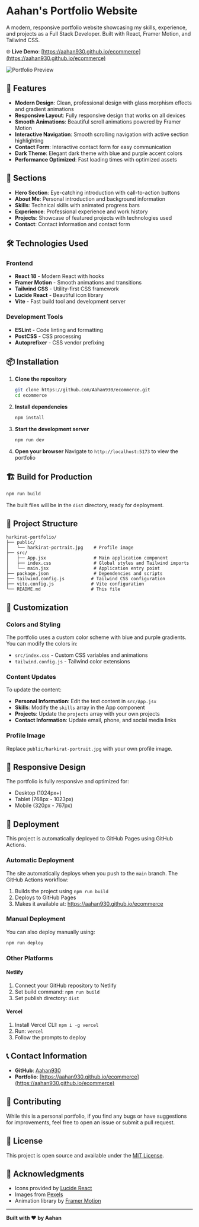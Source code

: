 # Aahan's Portfolio Website

A modern, responsive portfolio website showcasing my skills, experience, and projects as a Full Stack Developer. Built with React, Framer Motion, and Tailwind CSS.

🌐 **Live Demo**: [https://aahan930.github.io/ecommerce](https://aahan930.github.io/ecommerce)

![Portfolio Preview](https://images.pexels.com/photos/11035380/pexels-photo-11035380.jpeg?auto=compress&cs=tinysrgb&w=600)

## 🌟 Features

- **Modern Design**: Clean, professional design with glass morphism effects and gradient animations
- **Responsive Layout**: Fully responsive design that works on all devices
- **Smooth Animations**: Beautiful scroll animations powered by Framer Motion
- **Interactive Navigation**: Smooth scrolling navigation with active section highlighting
- **Contact Form**: Interactive contact form for easy communication
- **Dark Theme**: Elegant dark theme with blue and purple accent colors
- **Performance Optimized**: Fast loading times with optimized assets

## 🚀 Sections

- **Hero Section**: Eye-catching introduction with call-to-action buttons
- **About Me**: Personal introduction and background information
- **Skills**: Technical skills with animated progress bars
- **Experience**: Professional experience and work history
- **Projects**: Showcase of featured projects with technologies used
- **Contact**: Contact information and contact form

## 🛠️ Technologies Used

### Frontend
- **React 18** - Modern React with hooks
- **Framer Motion** - Smooth animations and transitions
- **Tailwind CSS** - Utility-first CSS framework
- **Lucide React** - Beautiful icon library
- **Vite** - Fast build tool and development server

### Development Tools
- **ESLint** - Code linting and formatting
- **PostCSS** - CSS processing
- **Autoprefixer** - CSS vendor prefixing

## 📦 Installation

1. **Clone the repository**
   ```bash
   git clone https://github.com/Aahan930/ecommerce.git
   cd ecommerce
   ```

2. **Install dependencies**
   ```bash
   npm install
   ```

3. **Start the development server**
   ```bash
   npm run dev
   ```

4. **Open your browser**
   Navigate to `http://localhost:5173` to view the portfolio

## 🏗️ Build for Production

```bash
npm run build
```

The built files will be in the `dist` directory, ready for deployment.

## 📁 Project Structure

```
harkirat-portfolio/
├── public/
│   └── harkirat-portrait.jpg    # Profile image
├── src/
│   ├── App.jsx                  # Main application component
│   ├── index.css                # Global styles and Tailwind imports
│   └── main.jsx                 # Application entry point
├── package.json                 # Dependencies and scripts
├── tailwind.config.js          # Tailwind CSS configuration
├── vite.config.js              # Vite configuration
└── README.md                   # This file
```

## 🎨 Customization

### Colors and Styling
The portfolio uses a custom color scheme with blue and purple gradients. You can modify the colors in:
- `src/index.css` - Custom CSS variables and animations
- `tailwind.config.js` - Tailwind color extensions

### Content Updates
To update the content:
- **Personal Information**: Edit the text content in `src/App.jsx`
- **Skills**: Modify the `skills` array in the App component
- **Projects**: Update the `projects` array with your own projects
- **Contact Information**: Update email, phone, and social media links

### Profile Image
Replace `public/harkirat-portrait.jpg` with your own profile image.

## 📱 Responsive Design

The portfolio is fully responsive and optimized for:
- Desktop (1024px+)
- Tablet (768px - 1023px)
- Mobile (320px - 767px)

## 🚀 Deployment

This project is automatically deployed to GitHub Pages using GitHub Actions.

### Automatic Deployment
The site automatically deploys when you push to the `main` branch. The GitHub Actions workflow:
1. Builds the project using `npm run build`
2. Deploys to GitHub Pages
3. Makes it available at: https://aahan930.github.io/ecommerce

### Manual Deployment
You can also deploy manually using:
```bash
npm run deploy
```

### Other Platforms

#### Netlify
1. Connect your GitHub repository to Netlify
2. Set build command: `npm run build`
3. Set publish directory: `dist`

#### Vercel
1. Install Vercel CLI: `npm i -g vercel`
2. Run: `vercel`
3. Follow the prompts to deploy

## 📞 Contact Information

- **GitHub**: [Aahan930](https://github.com/Aahan930)
- **Portfolio**: [https://aahan930.github.io/ecommerce](https://aahan930.github.io/ecommerce)

## 🤝 Contributing

While this is a personal portfolio, if you find any bugs or have suggestions for improvements, feel free to open an issue or submit a pull request.

## 📄 License

This project is open source and available under the [MIT License](LICENSE).

## 🙏 Acknowledgments

- Icons provided by [Lucide React](https://lucide.dev/)
- Images from [Pexels](https://www.pexels.com/)
- Animation library by [Framer Motion](https://www.framer.com/motion/)

---

**Built with ❤️ by Aahan** 